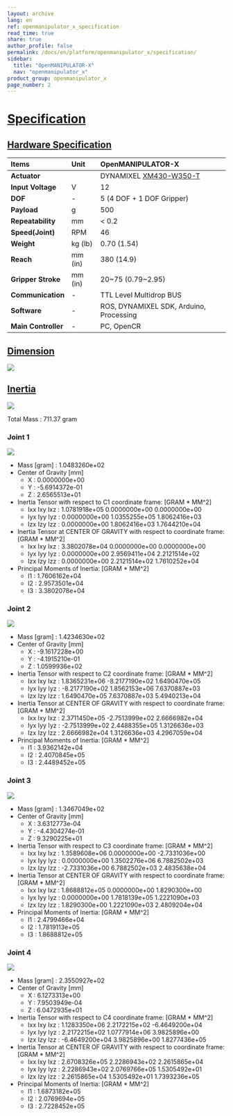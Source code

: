 ```yaml
---
layout: archive
lang: en
ref: openmanipulator_x_specification
read_time: true
share: true
author_profile: false
permalink: /docs/en/platform/openmanipulator_x/specification/
sidebar:
  title: "OpenMANIPULATOR-X"
  nav: "openmanipulator_x"
product_group: openmanipulator_x
page_number: 2
---
```


<style>body {counter-reset: h1 1 !important;}</style>

# [Specification](#specification)

## [Hardware Specification](#hardware-specification)

| Items               | Unit    | OpenMANIPULATOR-X                                    |
|:--------------------|:--------|:-----------------------------------------------------|
| **Actuator**        |         | DYNAMIXEL [XM430-W350-T](/docs/en/dxl/x/xm430-w350/) |
| **Input Voltage**   | V       | 12                                                   |
| **DOF**             | -       | 5 (4 DOF + 1 DOF Gripper)                            |
| **Payload**         | g       | 500                                                  |
| **Repeatability**   | mm      | < 0.2                                                |
| **Speed(Joint)**    | RPM     | 46                                                   |
| **Weight**          | kg (lb) | 0.70  (1.54)                                         |
| **Reach**           | mm (in) | 380   (14.9)                                         |
| **Gripper Stroke**  | mm (in) | 20~75 (0.79~2.95)                                    |
| **Communication**   | -       | TTL Level Multidrop BUS                              |
| **Software**        | -       | ROS, DYNAMIXEL SDK, Arduino, Processing              |
| **Main Controller** | -       | PC, OpenCR                                           |

## [Dimension](#dimension)

![](/assets/images/platform/openmanipulator_x/OpenManipulator_Chain_spec_side.png)

<!-- ![](/assets/images/platform/openmanipulator_x/OpenManipulator_Chain_spec_gripper.jpg) -->

<!--

## [Repeatability](#repeatability)

The below video introduces how the repeatability of OpenManipulator-X was measured.

<iframe width="560" height="315" src="https://www.youtube.com/embed/-xmEE9WrwtM" frameborder="0" allow="accelerometer; autoplay; encrypted-media; gyroscope; picture-in-picture" allowfullscreen></iframe>

QC MANAGER single LSY-220LN ([Korean Manual](http://qcmanager.cafe24.com/wp/wp-content/uploads/2017/11/KYENG_qcmanager_cata.pdf)) and Mitutoyo 540-390 digimatic indicator ID-C, 12.7mm ([English Manual](https://ecatalog.mitutoyo.com/ABSOLUTE-Digimatic-Indicator-ID-C-Series-543-Standard-Type-C1198.aspx)) were used for the data collection. Based on the result from 300 measurements, we guarantee less than 0.05 mm repeatability.

-->

## [Inertia](#inertia)


![](/assets/images/platform/openmanipulator_x/manipulator-x-inertia.PNG)

Total Mass : 711.37 gram

### Joint 1
![](/assets/images/platform/openmanipulator_x/manipulator-x-inertia_joint1.PNG)

- Mass [gram] : 1.0483260e+02
- Center of Gravity [mm]
  - X : 0.0000000e+00
  - Y : -5.6914372e-01
  - Z : 2.6565513e+01
- Inertia Tensor with respect to C1 coordinate frame: [GRAM * MM^2]
  - Ixx Ixy Ixz : 1.0781918e+05 0.0000000e+00 0.0000000e+00
  - Iyx Iyy Iyz : 0.0000000e+00 1.0355255e+05 1.8062416e+03
  - Izx Izy Izz : 0.0000000e+00 1.8062416e+03 1.7644210e+04
- Inertia Tensor at CENTER OF GRAVITY with respect to coordinate frame: [GRAM * MM^2]
  - Ixx Ixy Ixz : 3.3802078e+04 0.0000000e+00 0.0000000e+00
  - Iyx Iyy Iyz : 0.0000000e+00 2.9569411e+04 2.2121514e+02
  - Izx Izy Izz : 0.0000000e+00 2.2121514e+02 1.7610252e+04
- Principal Moments of Inertia: [GRAM * MM^2]
  - I1 : 1.7606162e+04
  - I2 : 2.9573501e+04
  - I3 : 3.3802078e+04

### Joint 2

![](/assets/images/platform/openmanipulator_x/manipulator-x-inertia_joint2.PNG)

- Mass [gram] : 1.4234630e+02
- Center of Gravity [mm]
  - X : -9.1617228e+00
  - Y : -4.1915210e-01
  - Z : 1.0599936e+02
- Inertia Tensor with respect to C2 coordinate frame: [GRAM * MM^2]
  - Ixx Ixy Ixz : 1.8365231e+06 -8.2177190e+02 1.6490470e+05
  - Iyx Iyy Iyz : -8.2177190e+02 1.8562153e+06 7.6370887e+03
  - Izx Izy Izz : 1.6490470e+05 7.6370887e+03 5.4940213e+04
- Inertia Tensor at CENTER OF GRAVITY with respect to coordinate frame: [GRAM * MM^2]
  - Ixx Ixy Ixz : 2.3711450e+05 -2.7513999e+02 2.6666982e+04
  - Iyx Iyy Iyz : -2.7513999e+02 2.4488355e+05 1.3126636e+03
  - Izx Izy Izz : 2.6666982e+04 1.3126636e+03 4.2967059e+04
- Principal Moments of Inertia: [GRAM * MM^2]
  - I1 : 3.9362142e+04
  - I2 : 2.4070845e+05
  - I3 : 2.4489452e+05

### Joint 3

![](/assets/images/platform/openmanipulator_x/manipulator-x-inertia_joint3.PNG)

- Mass [gram] : 1.3467049e+02
- Center of Gravity [mm]
  - X : 3.6312773e-04
  - Y : -4.4304274e-01
  - Z : 9.3290225e+01
- Inertia Tensor with respect to C3 coordinate frame: [GRAM * MM^2]
  - Ixx Ixy Ixz : 1.3589608e+06 0.0000000e+00 -2.7331036e+00
  - Iyx Iyy Iyz : 0.0000000e+00 1.3502276e+06 6.7882502e+03
  - Izx Izy Izz : -2.7331036e+00 6.7882502e+03 2.4835638e+04
- Inertia Tensor at CENTER OF GRAVITY with respect to coordinate frame: [GRAM * MM^2]
  - Ixx Ixy Ixz : 1.8688812e+05 0.0000000e+00 1.8290300e+00
  - Iyx Iyy Iyz : 0.0000000e+00 1.7818139e+05 1.2221090e+03
  - Izx Izy Izz : 1.8290300e+00 1.2221090e+03 2.4809204e+04
- Principal Moments of Inertia: [GRAM * MM^2]
  - I1 : 2.4799466e+04
  - I2 : 1.7819113e+05
  - I3 : 1.8688812e+05

### Joint 4

![](/assets/images/platform/openmanipulator_x/manipulator-x-inertia_joint4.PNG)

- Mass [gram] : 2.3550927e+02
- Center of Gravity [mm]
  - X : 6.1273313e+00
  - Y : 7.9503949e-04
  - Z : 6.0472935e+01
- Inertia Tensor with respect to C4 coordinate frame: [GRAM * MM^2]
  - Ixx Ixy Ixz : 1.1283350e+06 2.2172215e+02 -6.4649200e+04
  - Iyx Iyy Iyz : 2.2172215e+02 1.0777914e+06 3.9825896e+00
  - Izx Izy Izz : -6.4649200e+04 3.9825896e+00 1.8277436e+05
- Inertia Tensor at CENTER OF GRAVITY with respect to coordinate frame: [GRAM * MM^2]
  - Ixx Ixy Ixz : 2.6708326e+05 2.2286943e+02 2.2615865e+04
  - Iyx Iyy Iyz : 2.2286943e+02 2.0769766e+05 1.5305492e+01
  - Izx Izy Izz : 2.2615865e+04 1.5305492e+01 1.7393236e+05
- Principal Moments of Inertia: [GRAM * MM^2]
  - I1 : 1.6873182e+05
  - I2 : 2.0769694e+05
  - I3 : 2.7228452e+05
